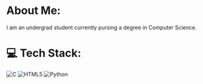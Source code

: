 <!--
**DarwinE-V/DarwinE-V** is a ✨ _special_ ✨ repository because its `README.md` (this file) appears on your GitHub profile.

Here are some ideas to get you started:

- 🔭 I’m currently working on ...
- 🌱 I’m currently learning ...
- 👯 I’m looking to collaborate on ...
- 🤔 I’m looking for help with ...
- 💬 Ask me about ...
- 📫 How to reach me: ...
- 😄 Pronouns: ...
- ⚡ Fun fact: ...
-->
# About Me:
I am an undergrad student currently pursing a degree in Computer Science.


# 💻 Tech Stack:
![C](https://img.shields.io/badge/c-%2300599C.svg?style=for-the-badge&logo=c&logoColor=white) ![HTML5](https://img.shields.io/badge/html5-%23E34F26.svg?style=for-the-badge&logo=html5&logoColor=white) ![Python](https://img.shields.io/badge/python-3670A0?style=for-the-badge&logo=python&logoColor=ffdd54)
<!-- - # 📊 GitHub Stats:
![](https://github-readme-stats.vercel.app/api?username=DarwinE-V&theme=dark&hide_border=false&include_all_commits=false&count_private=false)<br/>
![](https://github-readme-streak-stats.herokuapp.com/?user=DarwinE-V&theme=dark&hide_border=false)<br/>
![](https://github-readme-stats.vercel.app/api/top-langs/?username=DarwinE-V&theme=dark&hide_border=false&include_all_commits=false&count_private=false&layout=compact)
